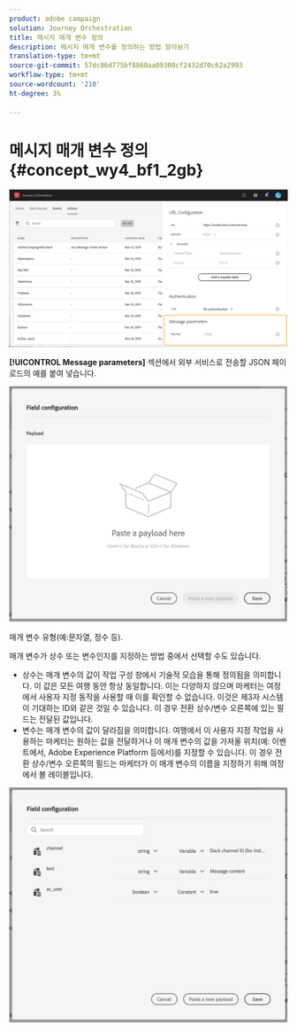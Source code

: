 ```yaml
---
product: adobe campaign
solution: Journey Orchestration
title: 메시지 매개 변수 정의
description: 메시지 매개 변수를 정의하는 방법 알아보기
translation-type: tm+mt
source-git-commit: 57dc86d775bf8860aa09300cf2432d70c62a2993
workflow-type: tm+mt
source-wordcount: '210'
ht-degree: 3%

---
```



# 메시지 매개 변수 정의 {#concept_wy4_bf1_2gb}

![](../assets/messageparameterssection.png)

**[!UICONTROL Message parameters]** 섹션에서 외부 서비스로 전송할 JSON 페이로드의 예를 붙여 넣습니다.

![](../assets/customactionpayloadmessage.png)

매개 변수 유형(예:문자열, 정수 등).

매개 변수가 상수 또는 변수인지를 지정하는 방법 중에서 선택할 수도 있습니다.

* 상수는 매개 변수의 값이 작업 구성 창에서 기술적 모습을 통해 정의됨을 의미합니다. 이 값은 모든 여행 동안 항상 동일합니다. 이는 다양하지 않으며 마케터는 여정에서 사용자 지정 동작을 사용할 때 이를 확인할 수 없습니다. 이것은 제3자 시스템이 기대하는 ID와 같은 것일 수 있습니다. 이 경우 전환 상수/변수 오른쪽에 있는 필드는 전달된 값입니다.
* 변수는 매개 변수의 값이 달라짐을 의미합니다. 여행에서 이 사용자 지정 작업을 사용하는 마케터는 원하는 값을 전달하거나 이 매개 변수의 값을 가져올 위치(예: 이벤트에서, Adobe Experience Platform 등에서)를 지정할 수 있습니다. 이 경우 전환 상수/변수 오른쪽의 필드는 마케터가 이 매개 변수의 이름을 지정하기 위해 여정에서 볼 레이블입니다.

![](../assets/customactionpayloadmessage2.png)
